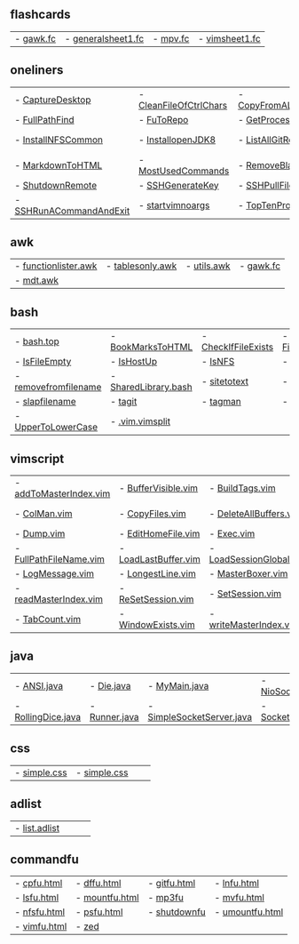 

## flashcards

|                                |                                |                                |                                |
| :---------------------------- | :---------------------------- | :---------------------------- | :---------------------------- |
| - [gawk.fc](https://raw.githubusercontent.com/archernar/scripts/main/flashcards/gawk.fc) | - [generalsheet1.fc](https://raw.githubusercontent.com/archernar/scripts/main/flashcards/generalsheet1.fc) | - [mpv.fc](https://raw.githubusercontent.com/archernar/scripts/main/flashcards/mpv.fc) | - [vimsheet1.fc](https://raw.githubusercontent.com/archernar/scripts/main/flashcards/vimsheet1.fc) | 



## oneliners

|                                |                                |                                |                                |
| :---------------------------- | :---------------------------- | :---------------------------- | :---------------------------- |
| - [CaptureDesktop](https://raw.githubusercontent.com/archernar/scripts/main/oneliners/CaptureDesktop) | - [CleanFileOfCtrlChars](https://raw.githubusercontent.com/archernar/scripts/main/oneliners/CleanFileOfCtrlChars) | - [CopyFromAListInAFile](https://raw.githubusercontent.com/archernar/scripts/main/oneliners/CopyFromAListInAFile) | - [FigletClock](https://raw.githubusercontent.com/archernar/scripts/main/oneliners/FigletClock) | 
| - [FullPathFind](https://raw.githubusercontent.com/archernar/scripts/main/oneliners/FullPathFind) | - [FuToRepo](https://raw.githubusercontent.com/archernar/scripts/main/oneliners/FuToRepo) | - [GetProcessorName](https://raw.githubusercontent.com/archernar/scripts/main/oneliners/GetProcessorName) | - [GetWheather](https://raw.githubusercontent.com/archernar/scripts/main/oneliners/GetWheather) | 
| - [InstallNFSCommon](https://raw.githubusercontent.com/archernar/scripts/main/oneliners/InstallNFSCommon) | - [InstallopenJDK8](https://raw.githubusercontent.com/archernar/scripts/main/oneliners/InstallopenJDK8) | - [ListAllGitRepos](https://raw.githubusercontent.com/archernar/scripts/main/oneliners/ListAllGitRepos) | - [ListFilesModInPeriod](https://raw.githubusercontent.com/archernar/scripts/main/oneliners/ListFilesModInPeriod) | 
| - [MarkdownToHTML](https://raw.githubusercontent.com/archernar/scripts/main/oneliners/MarkdownToHTML) | - [MostUsedCommands](https://raw.githubusercontent.com/archernar/scripts/main/oneliners/MostUsedCommands) | - [RemoveBlankLines](https://raw.githubusercontent.com/archernar/scripts/main/oneliners/RemoveBlankLines) | - [ShutDownAll](https://raw.githubusercontent.com/archernar/scripts/main/oneliners/ShutDownAll) | 
| - [ShutdownRemote](https://raw.githubusercontent.com/archernar/scripts/main/oneliners/ShutdownRemote) | - [SSHGenerateKey](https://raw.githubusercontent.com/archernar/scripts/main/oneliners/SSHGenerateKey) | - [SSHPullFile](https://raw.githubusercontent.com/archernar/scripts/main/oneliners/SSHPullFile) | - [SSHPushFile](https://raw.githubusercontent.com/archernar/scripts/main/oneliners/SSHPushFile) | 
| - [SSHRunACommandAndExit](https://raw.githubusercontent.com/archernar/scripts/main/oneliners/SSHRunACommandAndExit) | - [startvimnoargs](https://raw.githubusercontent.com/archernar/scripts/main/oneliners/startvimnoargs) | - [TopTenProcess](https://raw.githubusercontent.com/archernar/scripts/main/oneliners/TopTenProcess) | 


## awk

|                                |                                |                                |                                |
| :---------------------------- | :---------------------------- | :---------------------------- | :---------------------------- |
| - [functionlister.awk](https://raw.githubusercontent.com/archernar/scripts/main/awk/functionlister.awk) | - [tablesonly.awk](https://raw.githubusercontent.com/archernar/scripts/main/awk/tablesonly.awk) | - [utils.awk](https://raw.githubusercontent.com/archernar/scripts/main/awk/utils.awk) | - [gawk.fc](https://raw.githubusercontent.com/archernar/scripts/main/flashcards/gawk.fc) | 
| - [mdt.awk](https://raw.githubusercontent.com/archernar/scripts/main/mdt.awk) | 


## bash

|                                |                                |                                |                                |
| :---------------------------- | :---------------------------- | :---------------------------- | :---------------------------- |
| - [bash.top](https://raw.githubusercontent.com/archernar/scripts/main/bash/bash.top) | - [BookMarksToHTML](https://raw.githubusercontent.com/archernar/scripts/main/bash/BookMarksToHTML) | - [CheckIfFileExists](https://raw.githubusercontent.com/archernar/scripts/main/bash/CheckIfFileExists) | - [FileExistsNotEmpty](https://raw.githubusercontent.com/archernar/scripts/main/bash/FileExistsNotEmpty) | 
| - [IsFileEmpty](https://raw.githubusercontent.com/archernar/scripts/main/bash/IsFileEmpty) | - [IsHostUp](https://raw.githubusercontent.com/archernar/scripts/main/bash/IsHostUp) | - [IsNFS](https://raw.githubusercontent.com/archernar/scripts/main/bash/IsNFS) | - [my](https://raw.githubusercontent.com/archernar/scripts/main/bash/my) | 
| - [removefromfilename](https://raw.githubusercontent.com/archernar/scripts/main/bash/removefromfilename) | - [SharedLibrary.bash](https://raw.githubusercontent.com/archernar/scripts/main/bash/SharedLibrary.bash) | - [sitetotext](https://raw.githubusercontent.com/archernar/scripts/main/bash/sitetotext) | - [sitetotextraw](https://raw.githubusercontent.com/archernar/scripts/main/bash/sitetotextraw) | 
| - [slapfilename](https://raw.githubusercontent.com/archernar/scripts/main/bash/slapfilename) | - [tagit](https://raw.githubusercontent.com/archernar/scripts/main/bash/tagit) | - [tagman](https://raw.githubusercontent.com/archernar/scripts/main/bash/tagman) | - [tags](https://raw.githubusercontent.com/archernar/scripts/main/bash/tags) | 
| - [UpperToLowerCase](https://raw.githubusercontent.com/archernar/scripts/main/bash/UpperToLowerCase) | - [.vim.vimsplit](https://raw.githubusercontent.com/archernar/scripts/main/bash/.vim.vimsplit) | 


## vimscript

|                                |                                |                                |                                |
| :---------------------------- | :---------------------------- | :---------------------------- | :---------------------------- |
| - [addToMasterIndex.vim](https://raw.githubusercontent.com/archernar/scripts/main/vimscript/addToMasterIndex.vim) | - [BufferVisible.vim](https://raw.githubusercontent.com/archernar/scripts/main/vimscript/BufferVisible.vim) | - [BuildTags.vim](https://raw.githubusercontent.com/archernar/scripts/main/vimscript/BuildTags.vim) | - [CaptureSession.vim](https://raw.githubusercontent.com/archernar/scripts/main/vimscript/CaptureSession.vim) | 
| - [ColMan.vim](https://raw.githubusercontent.com/archernar/scripts/main/vimscript/ColMan.vim) | - [CopyFiles.vim](https://raw.githubusercontent.com/archernar/scripts/main/vimscript/CopyFiles.vim) | - [DeleteAllBuffers.vim](https://raw.githubusercontent.com/archernar/scripts/main/vimscript/DeleteAllBuffers.vim) | - [DeleteNoNameBuffer.vim](https://raw.githubusercontent.com/archernar/scripts/main/vimscript/DeleteNoNameBuffer.vim) | 
| - [Dump.vim](https://raw.githubusercontent.com/archernar/scripts/main/vimscript/Dump.vim) | - [EditHomeFile.vim](https://raw.githubusercontent.com/archernar/scripts/main/vimscript/EditHomeFile.vim) | - [Exec.vim](https://raw.githubusercontent.com/archernar/scripts/main/vimscript/Exec.vim) | - [FileInSession.vim](https://raw.githubusercontent.com/archernar/scripts/main/vimscript/FileInSession.vim) | 
| - [FullPathFileName.vim](https://raw.githubusercontent.com/archernar/scripts/main/vimscript/FullPathFileName.vim) | - [LoadLastBuffer.vim](https://raw.githubusercontent.com/archernar/scripts/main/vimscript/LoadLastBuffer.vim) | - [LoadSessionGlobal.vim](https://raw.githubusercontent.com/archernar/scripts/main/vimscript/LoadSessionGlobal.vim) | - [LoadSession.vim](https://raw.githubusercontent.com/archernar/scripts/main/vimscript/LoadSession.vim) | 
| - [LogMessage.vim](https://raw.githubusercontent.com/archernar/scripts/main/vimscript/LogMessage.vim) | - [LongestLine.vim](https://raw.githubusercontent.com/archernar/scripts/main/vimscript/LongestLine.vim) | - [MasterBoxer.vim](https://raw.githubusercontent.com/archernar/scripts/main/vimscript/MasterBoxer.vim) | - [MasterPadder.vim](https://raw.githubusercontent.com/archernar/scripts/main/vimscript/MasterPadder.vim) | 
| - [readMasterIndex.vim](https://raw.githubusercontent.com/archernar/scripts/main/vimscript/readMasterIndex.vim) | - [ReSetSession.vim](https://raw.githubusercontent.com/archernar/scripts/main/vimscript/ReSetSession.vim) | - [SetSession.vim](https://raw.githubusercontent.com/archernar/scripts/main/vimscript/SetSession.vim) | - [ShowSession.vim](https://raw.githubusercontent.com/archernar/scripts/main/vimscript/ShowSession.vim) | 
| - [TabCount.vim](https://raw.githubusercontent.com/archernar/scripts/main/vimscript/TabCount.vim) | - [WindowExists.vim](https://raw.githubusercontent.com/archernar/scripts/main/vimscript/WindowExists.vim) | - [writeMasterIndex.vim](https://raw.githubusercontent.com/archernar/scripts/main/vimscript/writeMasterIndex.vim) | 


## java

|                                |                                |                                |                                |
| :---------------------------- | :---------------------------- | :---------------------------- | :---------------------------- |
| - [ANSI.java](https://raw.githubusercontent.com/archernar/scripts/main/java/ANSI.java) | - [Die.java](https://raw.githubusercontent.com/archernar/scripts/main/java/Die.java) | - [MyMain.java](https://raw.githubusercontent.com/archernar/scripts/main/java/MyMain.java) | - [NioSocketServer.java](https://raw.githubusercontent.com/archernar/scripts/main/java/NioSocketServer.java) | 
| - [RollingDice.java](https://raw.githubusercontent.com/archernar/scripts/main/java/RollingDice.java) | - [Runner.java](https://raw.githubusercontent.com/archernar/scripts/main/java/Runner.java) | - [SimpleSocketServer.java](https://raw.githubusercontent.com/archernar/scripts/main/java/SimpleSocketServer.java) | - [SocketConnect.java](https://raw.githubusercontent.com/archernar/scripts/main/java/SocketConnect.java) | 



## css

|                                |                                |                                |                                |
| :---------------------------- | :---------------------------- | :---------------------------- | :---------------------------- |
| - [simple.css](https://raw.githubusercontent.com/archernar/scripts/main/css/simple.css) | - [simple.css](https://raw.githubusercontent.com/archernar/scripts/main/simple.css) | 


## adlist

|                                |                                |                                |                                |
| :---------------------------- | :---------------------------- | :---------------------------- | :---------------------------- |
| - [list.adlist](https://raw.githubusercontent.com/archernar/scripts/main/adlist/list.adlist) | 


## commandfu

|                                |                                |                                |                                |
| :---------------------------- | :---------------------------- | :---------------------------- | :---------------------------- |
| - [cpfu.html](https://raw.githubusercontent.com/archernar/scripts/main/commandfu/cpfu.html) | - [dffu.html](https://raw.githubusercontent.com/archernar/scripts/main/commandfu/dffu.html) | - [gitfu.html](https://raw.githubusercontent.com/archernar/scripts/main/commandfu/gitfu.html) | - [lnfu.html](https://raw.githubusercontent.com/archernar/scripts/main/commandfu/lnfu.html) | 
| - [lsfu.html](https://raw.githubusercontent.com/archernar/scripts/main/commandfu/lsfu.html) | - [mountfu.html](https://raw.githubusercontent.com/archernar/scripts/main/commandfu/mountfu.html) | - [mp3fu](https://raw.githubusercontent.com/archernar/scripts/main/commandfu/mp3fu) | - [mvfu.html](https://raw.githubusercontent.com/archernar/scripts/main/commandfu/mvfu.html) | 
| - [nfsfu.html](https://raw.githubusercontent.com/archernar/scripts/main/commandfu/nfsfu.html) | - [psfu.html](https://raw.githubusercontent.com/archernar/scripts/main/commandfu/psfu.html) | - [shutdownfu](https://raw.githubusercontent.com/archernar/scripts/main/commandfu/shutdownfu) | - [umountfu.html](https://raw.githubusercontent.com/archernar/scripts/main/commandfu/umountfu.html) | 
| - [vimfu.html](https://raw.githubusercontent.com/archernar/scripts/main/commandfu/vimfu.html) | - [zed](https://raw.githubusercontent.com/archernar/scripts/main/commandfu/zed) | 

